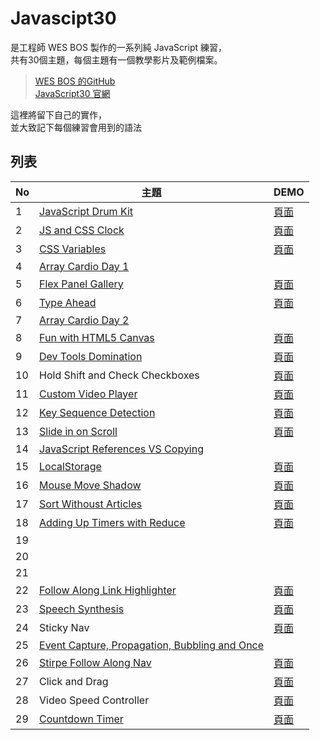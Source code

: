 # Javascipt30
是工程師 WES BOS 製作的一系列純 JavaScript 練習，  
共有30個主題，每個主題有一個教學影片及範例檔案。  
>[WES BOS 的GitHub](https://github.com/wesbos/JavaScript30)  
[JavaScript30 官網](https://javascript30.com/)

這裡將留下自己的實作，  
並大致記下每個練習會用到的語法

## 列表
 No | 主題 | DEMO
 --- | --- | ---
 1 | [JavaScript Drum Kit](https://github.com/Ykichi/JavaScript30---YKichi/tree/master/01%20-%20JavaScript%20Drum%20Kit) | [頁面](https://ykichi.github.io/JavaScript30---YKichi/01%20-%20JavaScript%20Drum%20Kit/)
 2 | [JS and CSS Clock](https://github.com/Ykichi/JavaScript30---YKichi/tree/master/02%20-%20JS%20and%20CSS%20Clock) |[頁面](https://ykichi.github.io/JavaScript30---YKichi/02%20-%20JS%20and%20CSS%20Clock/)
 3 | [CSS Variables](https://github.com/Ykichi/JavaScript30---YKichi/tree/master/03%20-%20CSS%20Variables) |[頁面](https://ykichi.github.io/JavaScript30---YKichi/03%20-%20CSS%20Variables/)
 4 | [Array Cardio Day 1](https://github.com/Ykichi/JavaScript30---YKichi/tree/master/04%20-%20Array%20Cardio%20Day%201) |
 5 | [Flex Panel Gallery](https://github.com/Ykichi/JavaScript30---YKichi/tree/master/05%20-%20Flex%20Panel%20Gallery) |[頁面](https://ykichi.github.io/JavaScript30---YKichi/05%20-%20Flex%20Panel%20Gallery/)
 6 | [Type Ahead](https://github.com/Ykichi/JavaScript30---YKichi/tree/master/06%20-%20Type%20Ahead) |[頁面](https://ykichi.github.io/JavaScript30---YKichi/06%20-%20Type%20Ahead/)
 7 | [Array Cardio Day 2](https://github.com/Ykichi/JavaScript30---YKichi/tree/master/07%20-%20Array%20Cardio%20Day%202) |
 8 | [Fun with HTML5 Canvas](https://github.com/Ykichi/JavaScript30---YKichi/tree/master/08%20-%20Fun%20with%20HTML5%20Canvas) |[頁面](https://ykichi.github.io/JavaScript30---YKichi/08%20-%20Fun%20with%20HTML5%20Canvas/)
 9 | [Dev Tools Domination](https://github.com/Ykichi/JavaScript30---YKichi/tree/master/09%20-%20Dev%20Tools%20Domination) |[頁面](https://ykichi.github.io/JavaScript30---YKichi/09%20-%20Dev%20Tools%20Domination/)
 10 | Hold Shift and Check Checkboxes |[頁面](https://ykichi.github.io/JavaScript30---YKichi/10%20-%20Hold%20Shift%20and%20Check%20Checkboxes/)
 11 | [Custom Video Player](https://github.com/Ykichi/JavaScript30---YKichi/tree/master/11%20-%20Custom%20Video%20Player) |[頁面](https://ykichi.github.io/JavaScript30---YKichi/11%20-%20Custom%20Video%20Player/)
 12 | [Key Sequence Detection](https://github.com/Ykichi/JavaScript30---YKichi/tree/master/12%20-%20Key%20Sequence%20Detection) |[頁面](https://ykichi.github.io/JavaScript30---YKichi/12%20-%20Key%20Sequence%20Detection/)
 13 | [Slide in on Scroll](https://github.com/Ykichi/JavaScript30---YKichi/tree/master/13%20-%20Slide%20in%20on%20Scroll) |[頁面](https://ykichi.github.io/JavaScript30---YKichi/13%20-%20Slide%20in%20on%20Scroll/)
 14 | [JavaScript References VS Copying](https://github.com/Ykichi/JavaScript30---YKichi/tree/master/14%20-%20JavaScript%20References%20VS%20Copying) |
 15 | [LocalStorage](https://github.com/Ykichi/JavaScript30---YKichi/tree/master/15%20-%20LocalStorage) |[頁面](https://ykichi.github.io/JavaScript30---YKichi/15%20-%20LocalStorage/)
 16 | [Mouse Move Shadow](https://github.com/Ykichi/JavaScript30---YKichi/tree/master/16%20-%20Mouse%20Move%20Shadow) |[頁面](https://ykichi.github.io/JavaScript30---YKichi/16%20-%20Mouse%20Move%20Shadow/)
 17| [Sort Withoust Articles](https://github.com/Ykichi/JavaScript30---YKichi/tree/master/17%20-%20Sort%20Without%20Articles) |[頁面](https://ykichi.github.io/JavaScript30---YKichi/17%20-%20Sort%20Without%20Articles/)
18 | [Adding Up Timers with Reduce](https://github.com/Ykichi/JavaScript30---YKichi/tree/master/18%20-%20Adding%20Up%20Times%20with%20Reduce) |[頁面](https://ykichi.github.io/JavaScript30---YKichi/18%20-%20Adding%20Up%20Times%20with%20Reduce/)
19 | |
20 | |
21 | |
22 | [Follow Along Link Highlighter](https://github.com/Ykichi/JavaScript30---YKichi/tree/master/22%20-%20Follow%20Along%20Link%20Highlighter) |[頁面](https://ykichi.github.io/JavaScript30---YKichi/22%20-%20Follow%20Along%20Link%20Highlighter/)
23 | [Speech Synthesis](https://github.com/Ykichi/JavaScript30---YKichi/tree/master/23%20-%20Speech%20Synthesis) |[頁面](https://ykichi.github.io/JavaScript30---YKichi/23%20-%20Speech%20Synthesis/)
24 | Sticky Nav |[頁面](https://ykichi.github.io/JavaScript30---YKichi/24%20-%20Sticky%20Nav/)
25 | [Event Capture, Propagation, Bubbling and Once](https://github.com/Ykichi/JavaScript30---YKichi/tree/master/25%20-%20Event%20Capture%2C%20Propagation%2C%20Bubbling%20and%20Once) |
26 | [Stirpe Follow Along Nav](https://github.com/Ykichi/JavaScript30---YKichi/tree/master/26%20-%20Stripe%20Follow%20Along%20Nav) |[頁面](https://ykichi.github.io/JavaScript30---YKichi/26%20-%20Stripe%20Follow%20Along%20Nav/)
27 | Click and Drag |[頁面](https://ykichi.github.io/JavaScript30---YKichi/27%20-%20Click%20and%20Drag/)
28 | Video Speed Controller |[頁面](https://ykichi.github.io/JavaScript30---YKichi/28%20-%20Video%20Speed%20Controller/)
29 | [Countdown Timer](https://github.com/Ykichi/JavaScript30---YKichi/tree/master/29%20-%20Countdown%20Timer) |[頁面](https://ykichi.github.io/JavaScript30---YKichi/29%20-%20Countdown%20Timer/)